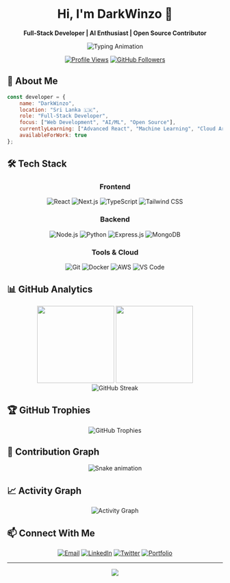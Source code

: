 <div align="center">

# Hi, I'm DarkWinzo 👋

**Full-Stack Developer | AI Enthusiast | Open Source Contributor**

<img src="https://readme-typing-svg.demolab.com?font=JetBrains+Mono&size=22&duration=3000&pause=1000&color=00D9FF&center=true&vCenter=true&width=600&lines=Full-Stack+Developer;AI+%26+ML+Enthusiast;Building+innovative+solutions;Always+learning+new+tech" alt="Typing Animation" />

[![Profile Views](https://komarev.com/ghpvc/?username=DarkWinzo&style=for-the-badge&color=0891b2)](https://github.com/DarkWinzo)
[![GitHub Followers](https://img.shields.io/github/followers/DarkWinzo?style=for-the-badge&color=0891b2&label=Followers)](https://github.com/DarkWinzo)

</div>

## 🚀 About Me

```javascript
const developer = {
    name: "DarkWinzo",
    location: "Sri Lanka 🇱🇰",
    role: "Full-Stack Developer",
    focus: ["Web Development", "AI/ML", "Open Source"],
    currentlyLearning: ["Advanced React", "Machine Learning", "Cloud Architecture"],
    availableForWork: true
};
```

## 🛠️ Tech Stack

<div align="center">

### Frontend
![React](https://img.shields.io/badge/React-20232A?style=for-the-badge&logo=react&logoColor=61DAFB)
![Next.js](https://img.shields.io/badge/Next.js-000000?style=for-the-badge&logo=next.js&logoColor=white)
![TypeScript](https://img.shields.io/badge/TypeScript-007ACC?style=for-the-badge&logo=typescript&logoColor=white)
![Tailwind CSS](https://img.shields.io/badge/Tailwind_CSS-38B2AC?style=for-the-badge&logo=tailwind-css&logoColor=white)

### Backend
![Node.js](https://img.shields.io/badge/Node.js-43853D?style=for-the-badge&logo=node.js&logoColor=white)
![Python](https://img.shields.io/badge/Python-3776AB?style=for-the-badge&logo=python&logoColor=white)
![Express.js](https://img.shields.io/badge/Express.js-404D59?style=for-the-badge&logo=express&logoColor=white)
![MongoDB](https://img.shields.io/badge/MongoDB-4EA94B?style=for-the-badge&logo=mongodb&logoColor=white)

### Tools & Cloud
![Git](https://img.shields.io/badge/Git-F05032?style=for-the-badge&logo=git&logoColor=white)
![Docker](https://img.shields.io/badge/Docker-2496ED?style=for-the-badge&logo=docker&logoColor=white)
![AWS](https://img.shields.io/badge/AWS-232F3E?style=for-the-badge&logo=amazon-aws&logoColor=white)
![VS Code](https://img.shields.io/badge/VS_Code-007ACC?style=for-the-badge&logo=visual-studio-code&logoColor=white)

</div>

## 📊 GitHub Analytics

<div align="center">
  <img height="180em" src="https://github-readme-stats.vercel.app/api?username=DarkWinzo&show_icons=true&theme=tokyonight&include_all_commits=true&count_private=true&hide_border=true&bg_color=0D1117&title_color=00D9FF&icon_color=00D9FF&text_color=C9D1D9"/>
  <img height="180em" src="https://github-readme-stats.vercel.app/api/top-langs/?username=DarkWinzo&layout=compact&theme=tokyonight&hide_border=true&bg_color=0D1117&title_color=00D9FF&text_color=C9D1D9"/>
</div>

<div align="center">
  <img src="https://github-readme-streak-stats.herokuapp.com/?user=DarkWinzo&theme=tokyonight&hide_border=true&background=0D1117&stroke=00D9FF&ring=00D9FF&fire=00D9FF&currStreakLabel=00D9FF" alt="GitHub Streak"/>
</div>

## 🏆 GitHub Trophies

<div align="center">
  <img src="https://github-profile-trophy.vercel.app/?username=DarkWinzo&theme=tokyonight&no-frame=true&no-bg=true&margin-w=4&column=7" alt="GitHub Trophies"/>
</div>

## 🐍 Contribution Graph

<div align="center">
  <img src="https://raw.githubusercontent.com/DarkWinzo/DarkWinzo/output/snake.svg" alt="Snake animation" />
</div>

## 📈 Activity Graph

<div align="center">
  <img src="https://github-readme-activity-graph.vercel.app/graph?username=DarkWinzo&theme=tokyo-night&bg_color=0D1117&color=00D9FF&line=00D9FF&point=FFFFFF&area=true&hide_border=true" alt="Activity Graph"/>
</div>

## 📫 Connect With Me

<div align="center">

[![Email](https://img.shields.io/badge/Email-D14836?style=for-the-badge&logo=gmail&logoColor=white)](mailto:DarkWinzo2240@gmail.com)
[![LinkedIn](https://img.shields.io/badge/LinkedIn-0077B5?style=for-the-badge&logo=linkedin&logoColor=white)](https://linkedin.com/in/darkwinzo)
[![Twitter](https://img.shields.io/badge/Twitter-1DA1F2?style=for-the-badge&logo=twitter&logoColor=white)](https://twitter.com/darkwinzo)
[![Portfolio](https://img.shields.io/badge/Portfolio-FF5722?style=for-the-badge&logo=firefox&logoColor=white)](https://portfolio.darkwinzo.dev)

</div>

---

<div align="center">
  <img src="https://capsule-render.vercel.app/api?type=waving&color=gradient&customColorList=6,11,20&height=150&section=footer&text=Thanks%20for%20visiting!&fontSize=42&fontColor=fff&animation=twinkling&fontAlignY=75"/>
</div>
